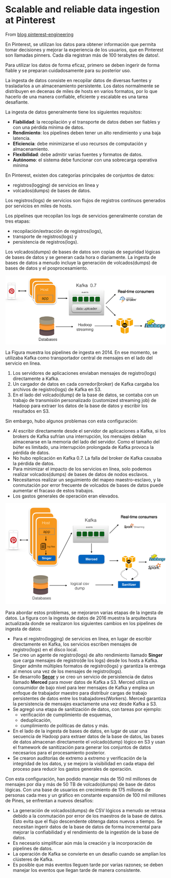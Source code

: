 # Scalable and reliable data ingestion at Pinterest


From [blog pinterest-engineering](https://medium.com/pinterest-engineering/scalable-and-reliable-data-ingestion-at-pinterest-b921c2ee8754)



En Pinterest, se utilizan los datos para obtener información que permita tomar decisiones y mejorar la experiencia de los usuarios, que en Pinterest son llamadas pinners. Cada día registran más de 100 terabytes de datos!. 


Para utilizar los datos de forma eficaz, primero se deben ingerir de forma fiable y se preparan cuidadosamente para su posterior uso.

La ingesta de datos consiste en recopilar datos de diversas fuentes y trasladarlos a un almacenamiento persistente. Los datos normalmente se distribuyen en decenas de miles de hosts en varios formatos, por lo que hacerlo de una manera confiable, eficiente y escalable es una tarea desafiante.

La ingesta de datos generalmente tiene los siguientes requisitos:

- **Fiabilidad**: la recopilación y el transporte de datos deben ser fiables y con una pérdida mínima de datos.
- **Rendimiento**: los pipelines deben tener un alto rendimiento y una baja latencia.
- **Eficiencia**: debe minimizarse el uso recursos de computación y almacenamiento.
- **Flexibilidad**: debe admitir varias fuentes y formatos de datos.
- **Autónomo**: el sistema debe funcionar con una sobrecarga operativa mínima

En Pinterest, existen dos categorías principales de conjuntos de datos: 
- registros(logging) de servicios en línea y 
- volcados(dumps) de bases de datos. 

Los registros(logs) de servicios son flujos de registros continuos generados por servicios en miles de hosts. 

Los pipelines que recopilan los logs de servicios generalmente constan de tres etapas: 
- recopilación/extracción de registros(logs), 
- transporte de registros(logs) y 
- persistencia de registros(logs). 

Los volcados(dumps) de bases de datos son copias de seguridad lógicas de bases de datos y se generan cada hora o diariamente. La ingesta de bases de datos a menudo incluye la generación de volcados(dumps) de bases de datos y el posprocesamiento.

![ingesta](./images/data_ingest.png)

La Figura muestra los pipelines de ingesta en 2014. En ese momento, se utilizaba Kafka como transportador central de mensajes en el lado del servicio en línea. 
1. Los servidores de aplicaciones enviaban mensajes de registro(logs) directamente a Kafka. 
2. Un cargador de datos en cada corredor(broker) de Kafka cargaba los archivos de registro(logs) de Kafka en S3. 
3. En el lado del volcado(dump) de la base de datos, se contaba con un trabajo de transmisión personalizado (customized streaming job) de Hadoop para extraer los datos de la base de datos y escribir los resultados en S3. 

Sin embargo, hubo algunos problemas con esta configuración:


- Al escribir directamente desde el servidor de aplicaciones a Kafka, si los brokers de Kafka sufrían una interrupción, los mensajes debían almacenarse en la memoria del lado del servidor. Como el tamaño del búfer es limitado, una interrupción prolongada de Kafka provoca la pérdida de datos.
- No hubo replicación en Kafka 0.7. La falla del broker de Kafka causaba la pérdida de datos.
- Para minimizar el impacto de los servicios en línea, solo podemos realizar volcados(dumps) de bases de datos de nodos esclavos.
- Necesitamos realizar un seguimiento del mapeo maestro-esclavo, y la conmutación por error frecuente de volcados de bases de datos puede aumentar el fracaso de estos trabajos.
- Los gastos generales de operación eran elevados.

![ingesta_2016](./images/data_ingest_2016.png)

Para abordar estos problemas, se mejoraron varias etapas de la ingesta de datos. La figura con la ingesta de datos de 2016 muestra la arquitectura actualizada donde se realizaron los siguientes cambios en los pipelines de ingesta de datos:

- Para el registro(logging) de servicios en línea, en lugar de escribir directamente en Kafka, los servicios escriben mensajes de registro(logs) en el disco local.
- Se creo un agente de registro(logs) de alto rendimiento llamado **Singer** que carga mensajes de registro(de los logs) desde los hosts a Kafka. Singer admite múltiples formatos de registro(logs) y garantiza la entrega al menos una vez de los mensajes de registro(logs).
- Se desarrollo [**Secor**](https://github.com/pinterest/secor) y se creo un servicio de persistencia de datos llamado **Merced** para mover datos de Kafka a S3. Merced utiliza un consumidor de bajo nivel para leer mensajes de Kafka y emplea un enfoque de trabajador maestro para distribuir cargas de trabajo persistentes de datos entre los trabajadores(Workers). Merced garantiza la persistencia de mensajes exactamente una vez desde Kafka a S3.
- Se agregó una etapa de sanitización de datos, con tareas por ejemplo:
    - verificación de cumplimiento de esquemas, 
    - deduplicación, 
    - cumplimiento de políticas de datos y más.
- En el lado de la ingesta de bases de datos, en lugar de usar una secuencia de Hadoop para extraer datos de la base de datos, las bases de datos almacenan directamente el volcado(dump) lógico en S3 y usan el framework de sanitización para generar los conjuntos de datos necesarios para el procesamiento posterior.
- Se crearon auditorías de extremo a extremo y verificación de la integridad de los datos, y se mejoro la visibilidad en cada etapa del proceso para reducir los gastos generales de operación.


Con esta configuración, han podido manejar más de 150 mil millones de mensajes por día y más de 50 TB de volcado(dumps) de base de datos lógicas. Con una base de usuarios en crecimiento de 175 millones de personas cada mes y un gráfico en constante expansión de 100 mil millones de Pines, se enfrentan a nuevos desafíos:

- La generación de volcados(dumps) de CSV lógicos a menudo se retrasa debido a la conmutación por error de los maestros de la base de datos. Esto evita que el flujo descendente obtenga datos nuevos a tiempo. Se necesitan ingerir datos de la base de datos de forma incremental para mejorar la confiabilidad y el rendimiento de la ingestión de la base de datos.
- Es necesario simplificar aún más la creación y la incorporación de pipelines de datos.
- La operación de Kafka se convierte en un desafío cuando se amplían los clústeres de Kafka.
- Es posible que más eventos lleguen tarde por varias razones; se deben manejar los eventos que llegan tarde de manera consistente.


